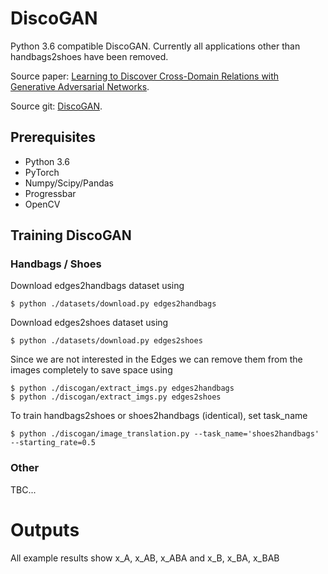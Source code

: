 DiscoGAN
=========================================

Python 3.6 compatible DiscoGAN. Currently all applications other than handbags2shoes have been removed.

Source paper: [Learning to Discover Cross-Domain Relations
with Generative Adversarial Networks](https://arxiv.org/pdf/1703.05192.pdf).

Source git: [DiscoGAN](https://github.com/SKTBrain/DiscoGAN).

Prerequisites
-------------
   - Python 3.6
   - PyTorch
   - Numpy/Scipy/Pandas
   - Progressbar
   - OpenCV

Training DiscoGAN
----------------
### Handbags / Shoes
Download edges2handbags dataset using 

    $ python ./datasets/download.py edges2handbags

Download edges2shoes dataset using 

    $ python ./datasets/download.py edges2shoes

Since we are not interested in the Edges we can remove them from the images completely to save space using

    $ python ./discogan/extract_imgs.py edges2handbags
    $ python ./discogan/extract_imgs.py edges2shoes

To train handbags2shoes or shoes2handbags (identical), set task_name

    $ python ./discogan/image_translation.py --task_name='shoes2handbags' --starting_rate=0.5

### Other
TBC...

Outputs
=============
All example results show x_A, x_AB, x_ABA and x_B, x_BA, x_BAB
